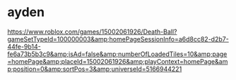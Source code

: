# ayden
https://www.roblox.com/games/15002061926/Death-Ball?gameSetTypeId=100000003&amp;homePageSessionInfo=a6d8cc82-d2b7-44fe-9b14-fe6a73b5b3c9&amp;isAd=false&amp;numberOfLoadedTiles=10&amp;page=homePage&amp;placeId=15002061926&amp;playContext=homePage&amp;position=0&amp;sortPos=3&amp;universeId=5166944221
